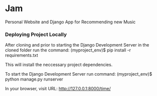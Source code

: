 # Jam
Personal Website and Django App for Recommending new Music

### Deploying Project Locally
After cloning and prior to starting the Django Development Server in the cloned folder run the command: 
(myproject_env)$ pip install -r requirements.txt

This will install the neccessary project dependencies.

To start the Django Development Server run command:
(myproject_env)$ python manage.py runserver

In your browser, visit URL: http://127.0.0.1:8000/time/

